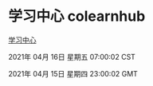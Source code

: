 # 学习中心 colearnhub
[学习中心](http://:56308/colearnhub/)

2021年 04月 16日 星期五 07:00:02 CST

2021年 04月 15日 星期四 23:00:02 GMT
